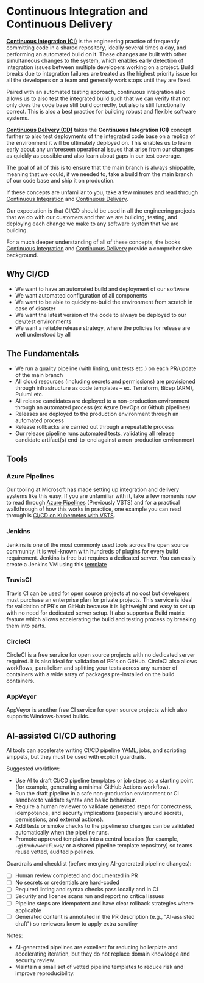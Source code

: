 # Continuous Integration and Continuous Delivery

[**Continuous Integration (CI)**](./continuous-integration.md) is the engineering practice of frequently committing code in a shared repository, ideally several times a day, and performing an automated build on it. These changes are built with other simultaneous changes to the system, which enables early detection of integration issues between multiple developers working on a project. Build breaks due to integration failures are treated as the highest priority issue for all the developers on a team and generally work stops until they are fixed.

Paired with an automated testing approach, continuous integration also allows us to also test the integrated build such that we can verify that not only does the code base still build correctly, but also is still functionally correct. This is also a best practice for building robust and flexible software systems.

[**Continuous Delivery (CD)**](./continuous-delivery.md) takes the **Continuous Integration (CI)** concept further to also test deployments of the integrated code base on a replica of the environment it will be ultimately deployed on. This enables us to learn early about any unforeseen operational issues that arise from our changes as quickly as possible and also learn about gaps in our test coverage.

The goal of all of this is to ensure that the main branch is always shippable, meaning that we could, if we needed to, take a build from the main branch of our code base and ship it on production.

If these concepts are unfamiliar to you, take a few minutes and read through [Continuous Integration](https://www.martinfowler.com/articles/continuousIntegration.html) and [Continuous Delivery](https://martinfowler.com/bliki/ContinuousDelivery.html).

Our expectation is that CI/CD should be used in all the engineering projects that we do with our customers and that we are building, testing, and deploying each change we make to any software system that we are building.

For a much deeper understanding of all of these concepts, the books [Continuous Integration](https://www.amazon.com/Continuous-Integration-Improving-Software-Reducing/dp/0321336380) and [Continuous Delivery](https://www.amazon.com/gp/product/0321601912) provide a comprehensive background.

## Why CI/CD

- We want to have an automated build and deployment of our software
- We want automated configuration of all components
- We want to be able to quickly re-build the environment from scratch in case of disaster
- We want the latest version of the code to always be deployed to our dev/test environments
- We want a reliable release strategy, where the policies for release are well understood by all

## The Fundamentals

- We run a quality pipeline (with linting, unit tests etc.) on each PR/update of the main branch
- All cloud resources (including secrets and permissions) are provisioned through infrastructure as code templates – ex. Terraform, Bicep (ARM), Pulumi etc.
- All release candidates are deployed to a non-production environment through an automated process (ex Azure DevOps or Github pipelines)
- Releases are deployed to the production environment through an automated process
- Release rollbacks are carried out through a repeatable process
- Our release pipeline runs automated tests, validating all release candidate artifact(s) end-to-end against a non-production environment

## Tools

### Azure Pipelines

Our tooling at Microsoft has made setting up integration and delivery systems like this easy. If you are unfamiliar with it, take a few moments now to read through [Azure Pipelines](https://azure.microsoft.com/en-us/services/devops/pipelines/) (Previously VSTS) and for a practical walkthrough of how this works in practice, one example you can read through is [CI/CD on Kubernetes with VSTS](https://medium.com/@timfpark/application-ci-cd-on-kubernetes-with-visual-studio-team-services-ccacecdea8a5).

### Jenkins

Jenkins is one of the most commonly used tools across the open source community. It is well-known with hundreds of plugins for every build requirement.
Jenkins is free but requires a dedicated server.
You can easily create a Jenkins VM using this [template](https://ms.portal.azure.com/#create/azure-oss.jenkinsjenkins)

### TravisCI

Travis CI can be used for open source projects at no cost but developers must purchase an enterprise plan for private projects.
This service is ideal for validation of PR's on GitHub because it is lightweight and easy to set up with no need for dedicated server setup.
It also supports a Build matrix feature which allows accelerating the build and testing process by breaking them into parts.

### CircleCI

CircleCI is a free service for open source projects with no dedicated server required. It is also ideal for validation of PR's on GitHub.
CircleCI also allows workflows, parallelism and splitting your tests across any number of containers with a wide array of packages pre-installed on the build containers.

### AppVeyor

AppVeyor is another free CI service for open source projects which also supports Windows-based builds.

## AI-assisted CI/CD authoring

AI tools can accelerate writing CI/CD pipeline YAML, jobs, and scripting snippets, but they must be used with explicit guardrails.

Suggested workflow:
- Use AI to draft CI/CD pipeline templates or job steps as a starting point (for example, generating a minimal GitHub Actions workflow).
- Run the draft pipeline in a safe non-production environment or CI sandbox to validate syntax and basic behaviour.
- Require a human reviewer to validate generated steps for correctness, idempotence, and security implications (especially around secrets, permissions, and external actions).
- Add tests or smoke checks to the pipeline so changes can be validated automatically when the pipeline runs.
- Promote approved templates into a central location (for example, `.github/workflows/` or a shared pipeline template repository) so teams reuse vetted, audited pipelines.

Guardrails and checklist (before merging AI-generated pipeline changes):
- [ ] Human review completed and documented in PR
- [ ] No secrets or credentials are hard-coded
- [ ] Required linting and syntax checks pass locally and in CI
- [ ] Security and license scans run and report no critical issues
- [ ] Pipeline steps are idempotent and have clear rollback strategies where applicable
- [ ] Generated content is annotated in the PR description (e.g., "AI-assisted draft") so reviewers know to apply extra scrutiny

Notes:
- AI-generated pipelines are excellent for reducing boilerplate and accelerating iteration, but they do not replace domain knowledge and security review.
- Maintain a small set of vetted pipeline templates to reduce risk and improve reproducibility.

